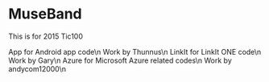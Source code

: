 # MuseBand
This is for 2015 Tic100

App for Android app code\n
	Work by Thunnus\n
LinkIt for LinkIt ONE code\n
	Work by Gary\n
Azure for Microsoft Azure related codes\n
	Work by andycom12000\n

